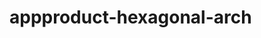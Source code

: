    # appproduct-hexagonal-arch                 
            
         
                
           
         
             
               
   
     

